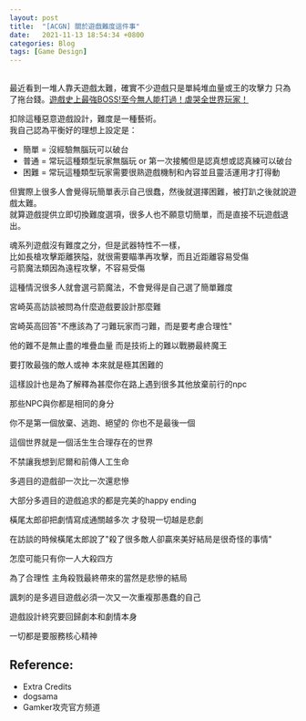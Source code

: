 ```yaml
---
layout: post
title:  "[ACGN] 關於遊戲難度這件事"
date:   2021-11-13 18:54:34 +0800
categories: Blog
tags: [Game Design]
---
```


##
最近看到一堆人靠夭遊戲太難，確實不少遊戲只是單純堆血量或王的攻擊力 只為了拖台錢。[遊戲史上最強BOSS!至今無人能打過！虐哭全世界玩家！](https://www.youtube.com/watch?v=SIGPRLofjBw)

扣除這種惡意遊戲設計，難度是一種藝術。  
我自己認為平衡好的理想上設定是：
* 簡單 = 沒經驗無腦玩可以破台
* 普通 = 常玩這種類型玩家無腦玩 or 第一次接觸但是認真想或認真練可以破台
* 困難 = 常玩這種類型玩家需要很熟遊戲機制和內容並且靈活運用才打得動

但實際上很多人會覺得玩簡單表示自己很蠢，然後就選擇困難，被打趴之後就說遊戲太難。  
就算遊戲提供立即切換難度選項，很多人也不願意切簡單，而是直接不玩遊戲退出。

魂系列遊戲沒有難度之分，但是武器特性不一樣，  
比如長槍攻擊距離狹隘，就很需要瞄準再攻擊，而且近距離容易受傷  
弓箭魔法類因為遠程攻擊，不容易受傷  

這種情況很多人就會選弓箭魔法，不會覺得是自己選了簡單難度

宮崎英高訪談被問為什麼遊戲要設計那麼難

宮崎英高回答"不應該為了刁難玩家而刁難，而是要考慮合理性"

他的難不是無止盡的堆疊血量 而是技術上的難以戰勝最終魔王

要打敗最強的敵人或神 本來就是極其困難的

這樣設計也是為了解釋為甚麼你在路上遇到很多其他放棄前行的npc

那些NPC與你都是相同的身分

你不是第一個放棄、逃跑、絕望的 你也不是最後一個

這個世界就是一個活生生合理存在的世界

不禁讓我想到尼爾和前傳人工生命

多週目的遊戲卻一次比一次還悲慘

大部分多週目的遊戲追求的都是完美的happy ending

橫尾太郎卻把劇情寫成通關越多次 才發現一切越是悲劇

在訪談的時候橫尾太郎說了"殺了很多敵人卻贏來美好結局是很奇怪的事情"

怎麼可能只有你一人大殺四方

為了合理性 主角殺戮最終帶來的當然是悲慘的結局

諷刺的是多週目遊戲必須一次又一次重複那愚蠢的自己

遊戲設計終究要回歸劇本和劇情本身

一切都是要服務核心精神

## Reference:
* Extra Credits
* dogsama
* Gamker攻壳官方频道